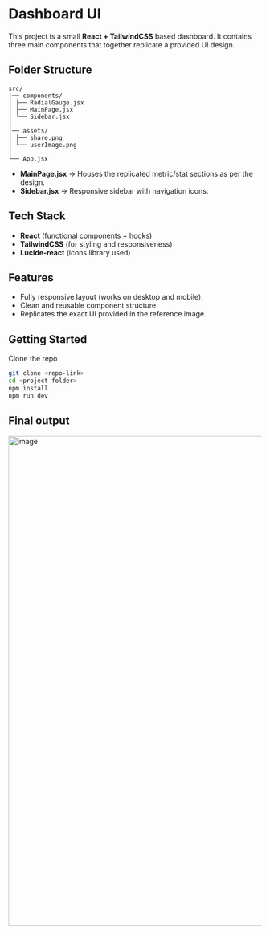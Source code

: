 # Dashboard UI  

This project is a small **React + TailwindCSS** based dashboard. It contains three main components that together replicate a provided UI design.  

## Folder Structure  
```
src/
│── components/
│ ├── RadialGauge.jsx
│ ├── MainPage.jsx
│ └── Sidebar.jsx
│
│── assets/
│ ├── share.png
│ └── userImage.png
│
└── App.jsx
```
- **MainPage.jsx** → Houses the replicated metric/stat sections as per the design.  
- **Sidebar.jsx** → Responsive sidebar with navigation icons.  

## Tech Stack  

- **React** (functional components + hooks)  
- **TailwindCSS** (for styling and responsiveness)  
- **Lucide-react** (icons library used)  

##  Features  

- Fully responsive layout (works on desktop and mobile).  
- Clean and reusable component structure.  
- Replicates the exact UI provided in the reference image.  

## Getting Started  
   Clone the repo  
   ```bash
   git clone <repo-link>
   cd <project-folder>
   npm install
   npm run dev
   ```
## Final output
<img width="1918" height="976" alt="image" src="https://github.com/user-attachments/assets/e604e1fb-cc64-42a6-8f18-7f2e1f056ff2" />



